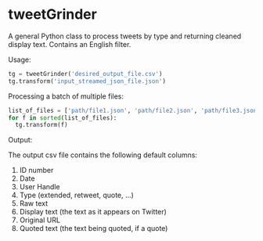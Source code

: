 # tweetGrinder
A general Python class to process tweets by type and returning cleaned display text.  Contains an English filter.

Usage:

```python
tg = tweetGrinder('desired_output_file.csv')
tg.transform('input_streamed_json_file.json')
```

Processing a batch of multiple files:

```python 
list_of_files = ['path/file1.json', 'path/file2.json', 'path/file3.json']
for f in sorted(list_of_files):
  tg.transform(f)
```
Output:

The output csv file contains the following default columns: 
<ol>
<li> ID number </li>
<li> Date </li>
<li> User Handle </li>
<li> Type (extended, retweet, quote, ...) </li>
<li> Raw text </li>
<li> Display text (the text as it appears on Twitter) </li>
<li> Original URL </li>
<li> Quoted text (the text being quoted, if a quote) </li>
</ol>
